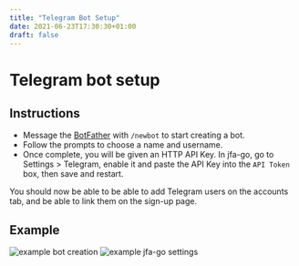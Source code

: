 ```yaml
---
title: "Telegram Bot Setup"
date: 2021-06-23T17:30:30+01:00 
draft: false
---
```


# Telegram bot setup
## Instructions

* Message the [BotFather](https://t.me/BotFather) with `/newbot` to start creating a bot.
* Follow the prompts to choose a name and username.
* Once complete, you will be given an HTTP API Key. In jfa-go, go to Settings > Telegram, enable it and paste the API Key into the `API Token` box, then save and restart.

You should now be able to be able to add Telegram users on the accounts tab, and be able to link them on the sign-up page.

## Example
![example bot creation](/tg.png)
![example jfa-go settings](/tg-settings.png)
